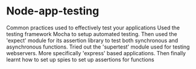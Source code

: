 # Node-app-testing
Common practices used to effectively test your applications
Used the testing framework Mocha to setup automated testing.
Then used the 'expect' module for its assertion library to test both synchronous and asynchronous functions.
Tried out the 'supertest' module used for testing webservers. More specifically 'express' based applications.
Then finally learnt how to set up spies to set up assertions for functions
